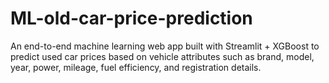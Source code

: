 # ML-old-car-price-prediction
An end-to-end machine learning web app built with Streamlit + XGBoost to predict used car prices based on vehicle attributes such as brand, model, year, power, mileage, fuel efficiency, and registration details.
